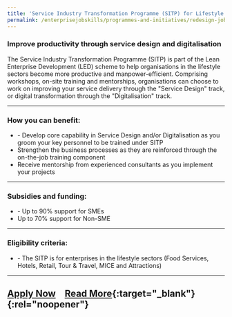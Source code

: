 ```yaml
---
title: 'Service Industry Transformation Programme (SITP) for Lifestyle Sectors'
permalink: /enterprisejobskills/programmes-and-initiatives/redesign-jobs/service-industry-transformation-programme--sitp--for-lifestyle-sectors/
---
```


### Improve productivity through service design and digitalisation

The Service Industry Transformation Programme (SITP) is part of the Lean Enterprise Development (LED) scheme to help organisations in the lifestyle sectors become more productive and manpower-efficient. Comprising workshops, on-site training and mentorships, organisations can choose to work on improving your service delivery through the "Service Design" track, or digital transformation through the "Digitalisation" track.

---

### How you can benefit:

<ul><li>- Develop core capability in Service Design and/or Digitalisation as you groom your key personnel to be trained under SITP<br></li><li>Strengthen the business processes as they are reinforced through the on-the-job training component<br></li><li>Receive mentorship from experienced consultants as you implement your projects</li></ul>

---

### Subsidies and funding:

<ul><li>- Up to 90% support for SMEs<br></li><li>Up to 70% support for Non-SME</li></ul>

---

### Eligibility criteria:

<ul><li>- The SITP is for enterprises in the lifestyle sectors (Food Services, Hotels, Retail, Tour & Travel, MICE and Attractions)</li></ul>

---

<a class="btn" href="https://www.sgpc.sg/wp-content/uploads/2019/07/SITP_registration-Form_18072019.docx" target="_blank" rel="noopener">Apply Now</a>&emsp;[Read More](https://www.sgpc.sg/services/training-certification/sitp){:target="_blank"}{:rel="noopener"}
---

